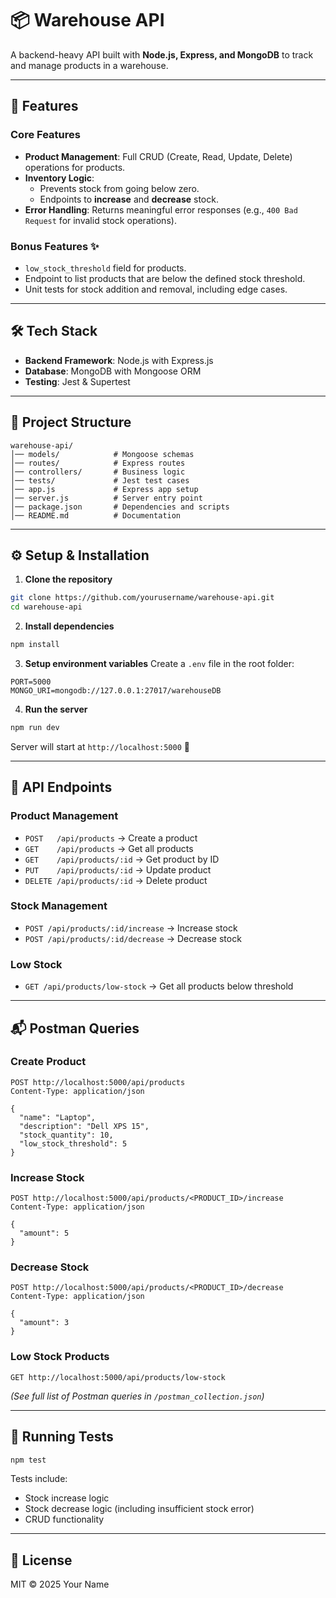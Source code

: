 # 📦 Warehouse API

A backend-heavy API built with **Node.js, Express, and MongoDB** to track and manage products in a warehouse.

---

## 🚀 Features

### **Core Features**
- **Product Management**: Full CRUD (Create, Read, Update, Delete) operations for products.
- **Inventory Logic**:
  - Prevents stock from going below zero.
  - Endpoints to **increase** and **decrease** stock.
- **Error Handling**: Returns meaningful error responses (e.g., `400 Bad Request` for invalid stock operations).

### **Bonus Features ✨**
- `low_stock_threshold` field for products.
- Endpoint to list products that are below the defined stock threshold.
- Unit tests for stock addition and removal, including edge cases.

---

## 🛠️ Tech Stack
- **Backend Framework**: Node.js with Express.js
- **Database**: MongoDB with Mongoose ORM
- **Testing**: Jest & Supertest

---

## 📂 Project Structure
```
warehouse-api/
│── models/            # Mongoose schemas
│── routes/            # Express routes
│── controllers/       # Business logic
│── tests/             # Jest test cases
│── app.js             # Express app setup
│── server.js          # Server entry point
│── package.json       # Dependencies and scripts
│── README.md          # Documentation
```

---

## ⚙️ Setup & Installation

1. **Clone the repository**
```bash
git clone https://github.com/yourusername/warehouse-api.git
cd warehouse-api
```

2. **Install dependencies**
```bash
npm install
```

3. **Setup environment variables**
Create a `.env` file in the root folder:
```env
PORT=5000
MONGO_URI=mongodb://127.0.0.1:27017/warehouseDB
```

4. **Run the server**
```bash
npm run dev
```
Server will start at `http://localhost:5000` 🚀

---

## 🔑 API Endpoints

### **Product Management**
- `POST   /api/products` → Create a product
- `GET    /api/products` → Get all products
- `GET    /api/products/:id` → Get product by ID
- `PUT    /api/products/:id` → Update product
- `DELETE /api/products/:id` → Delete product

### **Stock Management**
- `POST /api/products/:id/increase` → Increase stock
- `POST /api/products/:id/decrease` → Decrease stock

### **Low Stock**
- `GET /api/products/low-stock` → Get all products below threshold

---

## 📬 Postman Queries

### Create Product
```http
POST http://localhost:5000/api/products
Content-Type: application/json

{
  "name": "Laptop",
  "description": "Dell XPS 15",
  "stock_quantity": 10,
  "low_stock_threshold": 5
}
```

### Increase Stock
```http
POST http://localhost:5000/api/products/<PRODUCT_ID>/increase
Content-Type: application/json

{
  "amount": 5
}
```

### Decrease Stock
```http
POST http://localhost:5000/api/products/<PRODUCT_ID>/decrease
Content-Type: application/json

{
  "amount": 3
}
```

### Low Stock Products
```http
GET http://localhost:5000/api/products/low-stock
```

*(See full list of Postman queries in `/postman_collection.json`)*

---

## 🧪 Running Tests
```bash
npm test
```
Tests include:
- Stock increase logic
- Stock decrease logic (including insufficient stock error)
- CRUD functionality

---

## 📜 License
MIT © 2025 Your Name